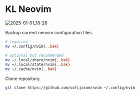 # KL Neovim

![2025-01-01_18-26](https://github.com/user-attachments/assets/9d38eac1-04f5-4050-8bbb-4f58b0f1ef4e)


Backup current neovim configuration files.

```sh
# required
mv ~/.config/nvim{,.bak}

# optional but recommended
mv ~/.local/share/nvim{,.bak}
mv ~/.local/state/nvim{,.bak}
mv ~/.cache/nvim{,.bak}
```

Clone repository.

```sh
git clone https://github.com/sofijacom/nvim ~/.config/nvim
```

